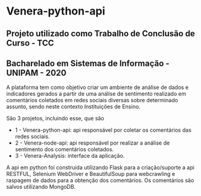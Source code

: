 # Venera-python-api

## Projeto utilizado como Trabalho de Conclusão de Curso - TCC
## Bacharelado em Sistemas de Informação - UNIPAM - 2020

A plataforma tem como objetivo criar um ambiente de análise de dados e indicadores gerados a partir de uma análise de sentimento realizado em comentários coletados em redes sociais diversas sobre determinado assunto, sendo neste contexto Instituições de Ensino.

São 3 projetos, incluindo esse, que são

* 1 - Venera-python-api: api responsável por coletar os comentários das redes sociais.
* 2 - Venera-node-api: api responsável por realizar a análise de sentimento dos comentários coletados.
* 3 - Venera-Analysis: interface da aplicação.

A api em python foi construida utilizando Flask para a criação/suporte a api RESTFUL, Selenium WebDriver e BeautifulSoup para webcrawling e raspagem de dados para a obtenção dos comentários.
Os comentários são salvos utilizando MongoDB.
